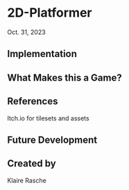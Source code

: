 # 2D-Platformer
Oct. 31, 2023

## Implementation

## What Makes this a Game?

## References
Itch.io for tilesets and assets

## Future Development

## Created by
Klaire Rasche
